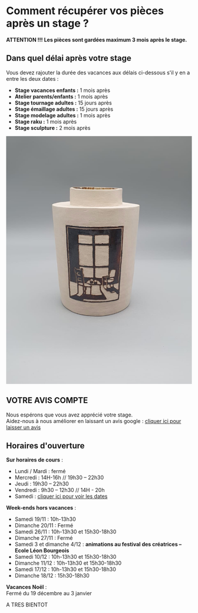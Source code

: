 # Comment récupérer vos pièces après un stage ?
**ATTENTION !!! Les pièces sont gardées maximum 3 mois après le stage.**  
  

## Dans quel délai après votre stage  

Vous devez rajouter la durée des vacances aux délais ci-dessous s'il y en a entre les deux dates :  
- **Stage vacances enfants :** 1 mois après 
- **Atelier parents/enfants :** 1 mois après 
- **Stage tournage adultes :** 15 jours après 
- **Stage émaillage adultes :** 15 jours après 
- **Stage modelage adultes :** 1 mois après 
- **Stage raku :** 1 mois après 
- **Stage sculpture :**  2 mois après 


<img src="/images/vase-poterie-modelage_atelier-fans-de-terre.jpeg" class="image-stage">  
  
  
## VOTRE AVIS COMPTE
Nous espérons que vous avez apprécié votre stage.  
Aidez-nous à nous améliorer en laissant un avis google : [cliquer ici pour laisser un avis](https://g.page/fansdeterre/review?gm)  
  
## Horaires d'ouverture  

**Sur horaires de cours** :          
- Lundi / Mardi : fermé  
- Mercredi : 14H-16h // 19h30 – 22h30  
- Jeudi : 19h30 – 22h30  
- Vendredi : 9h30 – 12h30 // 14H - 20h   
- Samedi : [cliquer ici pour voir les dates](samedi.md)  


**Week-ends hors vacances** :   
- Samedi 19/11 : 10h-13h30          
- Dimanche 20/11 : Fermé   
- Samedi 26/11 : 10h-13h30 et 15h30-18h30  
- Dimanche 27/11 : Fermé     
- Samedi 3 et dimanche 4/12 : **animations au festival des créatrices – Ecole Léon Bourgeois**         
- Samedi 10/12 : 10h-13h30 et 15h30-18h30          
- Dimanche 11/12 : 10h-13h30 et 15h30-18h30  
- Samedi 17/12 : 10h-13h30 et 15h30-18h30  
- Dimanche 18/12 : 15h30-18h30   

 **Vacances Noël** :   
Fermé du 19 décembre au 3 janvier   

       
  
A TRES BIENTOT  

